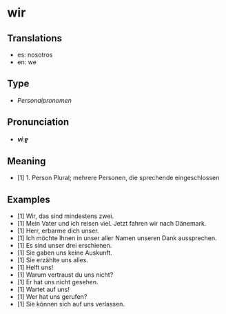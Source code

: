 # wir
## Translations
- es: nosotros
- en: we
## Type
- _Personalpronomen_
## Pronunciation
- **_viːɐ̯_**
## Meaning
- [1] 1. Person Plural; mehrere Personen, die sprechende eingeschlossen
## Examples
- [1] Wir, das sind mindestens zwei.
- [1] Mein Vater und ich reisen viel. Jetzt fahren wir nach Dänemark.
- [1] Herr, erbarme dich unser.
- [1] Ich möchte Ihnen in unser aller Namen unseren Dank aussprechen.
- [1] Es sind unser drei erschienen.
- [1] Sie gaben uns keine Auskunft.
- [1] Sie erzählte uns alles.
- [1] Helft uns!
- [1] Warum vertraust du uns nicht?
- [1] Er hat uns nicht gesehen.
- [1] Wartet auf uns!
- [1] Wer hat uns gerufen?
- [1] Sie können sich auf uns verlassen.
